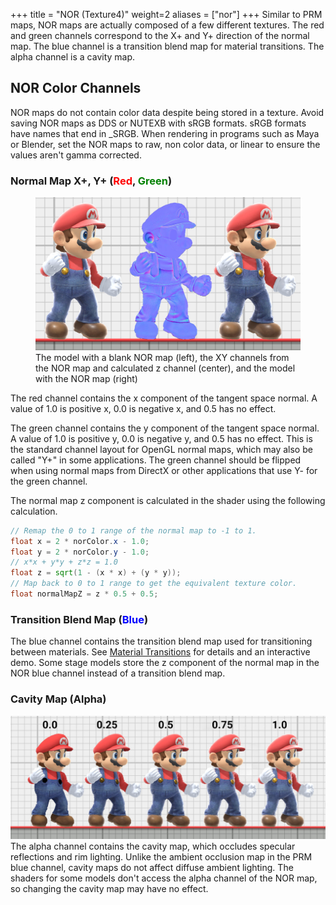 +++
title = "NOR (Texture4)"
weight=2
aliases = ["nor"]
+++
Similar to PRM maps, NOR maps are actually composed of a few different textures.
The red and green channels correspond to the X+ and Y+ direction of the normal map. 
The blue channel is a transition blend map for material transitions. 
The alpha channel is a cavity map. 

## NOR Color Channels
NOR maps do not contain color data despite being stored in a texture.
Avoid saving NOR maps as DDS or NUTEXB with
sRGB formats. sRGB formats have names that end in _SRGB. When rendering in programs such as Maya or Blender, set the NOR
maps to raw, non color data, or linear to ensure
the values aren't gamma corrected.

### Normal Map X+, Y+ (<span style="color:red">Red</span>, <span style="color:green">Green</span>)
<figure class="figure">
<img src="mario_normal.jpg" height="auto" width="auto">
    <figcaption class="figure-caption text-center">The model with a blank NOR map (left), the XY channels from the NOR map and calculated z channel (center), and the model with the NOR map (right)</figcaption>
</figure>
The red channel contains the x component of the tangent space normal. A value of 1.0 is positive x, 0.0 is negative x, and 0.5 has no effect. 

The green channel contains the y component of the tangent space normal. 
A value of 1.0 is positive y, 0.0 is negative y, and 0.5 has no effect. 
This is the standard channel layout for OpenGL normal maps, which may also be called "Y+" in some applications. The green channel should be flipped when using normal maps from DirectX or other applications that use Y- for the green channel.

The normal map z component is calculated in the shader using the following calculation.
```glsl
// Remap the 0 to 1 range of the normal map to -1 to 1.
float x = 2 * norColor.x - 1.0;
float y = 2 * norColor.y - 1.0;
// x*x + y*y + z*z = 1.0
float z = sqrt(1 - (x * x) + (y * y));
// Map back to 0 to 1 range to get the equivalent texture color.
float normalMapZ = z * 0.5 + 0.5;
```
### Transition Blend Map (<span style="color:blue">Blue</span>)
The blue channel contains the transition blend map used for transitioning between materials. 
See [Material Transitions](../../material_transitions) for details and an interactive demo. Some stage models store the z component of the normal map in the NOR blue channel instead of a transition blend map.

### Cavity Map (Alpha)
![cavity](mario_cavity.jpg)
The alpha channel contains the cavity map, which occludes specular reflections and rim lighting. 
Unlike the ambient occlusion map in the PRM blue channel, cavity maps do not affect diffuse ambient lighting.
The shaders for some models don't access the alpha channel of the NOR map, so changing the cavity map may have no effect.